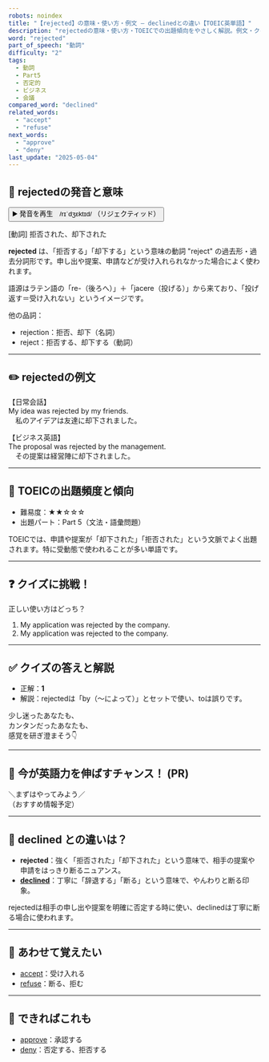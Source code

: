 ```yaml
---
robots: noindex
title: "【rejected】の意味・使い方・例文 ― declinedとの違い【TOEIC英単語】"
description: "rejectedの意味・使い方・TOEICでの出題傾向をやさしく解説。例文・クイズ付きでdeclinedとの違いもわかりやすく学べます。"
word: "rejected"
part_of_speech: "動詞"
difficulty: "2"
tags:
  - 動詞
  - Part5
  - 否定的
  - ビジネス
  - 会議
compared_word: "declined"
related_words:
  - "accept"
  - "refuse"
next_words:
  - "approve"
  - "deny"
last_update: "2025-05-04"
---
```


## 🔰 rejectedの発音と意味

<button class="play-audio" onclick="playTTS('rejected')">
  <span class="play-audio-main">
    ▶️ 発音を再生　/rɪˈdʒɛktɪd/
  </span>
  <span class="play-audio-sub">
    （リジェクティッド）
  </span>
</button>

[動詞] 拒否された、却下された

**rejected** は、「拒否する」「却下する」という意味の動詞 "reject" の過去形・過去分詞形です。申し出や提案、申請などが受け入れられなかった場合によく使われます。

語源はラテン語の「re-（後ろへ）」＋「jacere（投げる）」から来ており、「投げ返す＝受け入れない」というイメージです。

他の品詞：  
- rejection：拒否、却下（名詞）
- reject：拒否する、却下する（動詞）

---

## ✏️ rejectedの例文

【日常会話】  
My idea was rejected by my friends.  
　私のアイデアは友達に却下されました。

【ビジネス英語】  
The proposal was rejected by the management.  
　その提案は経営陣に却下されました。

---

## 🎯 TOEICの出題頻度と傾向

- 難易度：★★☆☆☆
- 出題パート：Part 5（文法・語彙問題）

TOEICでは、申請や提案が「却下された」「拒否された」という文脈でよく出題されます。特に受動態で使われることが多い単語です。

---

## ❓ クイズに挑戦！

正しい使い方はどっち？

1. My application was rejected by the company.  
2. My application was rejected to the company.

---

## ✅ クイズの答えと解説

- 正解：**1**
- 解説：rejectedは「by（～によって）」とセットで使い、toは誤りです。

少し迷ったあなたも、  
カンタンだったあなたも、  
感覚を研ぎ澄まそう👇️

---

## 🚀 今が英語力を伸ばすチャンス！ (PR)

<div class="info-center">
＼まずはやってみよう／<br>  
（おすすめ情報予定）
</div>

---

## 🤔  declined との違いは？

- **rejected**：強く「拒否された」「却下された」という意味で、相手の提案や申請をはっきり断るニュアンス。
- **[declined](/word/declined)**：丁寧に「辞退する」「断る」という意味で、やんわりと断る印象。

rejectedは相手の申し出や提案を明確に否定する時に使い、declinedは丁寧に断る場合に使われます。

---

## 🧩 あわせて覚えたい

- [accept](/word/accept)：受け入れる
- [refuse](/word/refuse)：断る、拒む

---

## 📖 できればこれも

- [approve](/word/approve)：承認する
- [deny](/word/deny)：否定する、拒否する

<!-- cvid: aid39_bid08 -->
